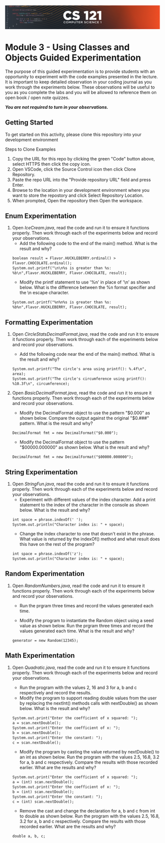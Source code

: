 ![CS121 Banner](images/CS121-BANNER.svg)
# Module 3 - Using Classes and Objects Guided Experimentation
The purpose of this guided experimentation is to provide students with an opportunity to experiment with the code examples presented in the lecture. It is important to keep detailed observation in your coding journal as you work through the experiments below. These observations will be useful to you as you complete the labs and you will be allowed to reference them on open book / open note quizzes.  

***You are not required to turn in your observations.***
## Getting Started
To get started on this activity, please clone this repository into your development environment  

Steps to Clone Examples
1. Copy the URL for this repo by clicking the green "Code" button above, select HTTPS then click the copy icon.
2. Open VSCode, click the Source Control icon then click Clone Repository.
3. Paste the repo URL into the "Provide repository URL" field and press Enter.
4. Browse to the location in your development environment where you want to store the repostory and click Select Repository Location.
5. When prompted, Open the repository then Open the workspace.

## Enum Experimentation
1. Open *IceCream.java*, read the code and run it to ensure it functions properly.  Then work through each of the experiments below and record your observations.
    - Add the following code to the end of the main() method. What is the result and why?  
    ```
    boolean result = Flavor.HUCKLEBERRY.ordinal() > Flavor.CHOCOLATE.ordinal();
    System.out.printf("\n\n%s is greater than %s: %b\n",Flavor.HUCKLEBERRY, Flavor.CHOCOLATE, result);  
    ```
    - Modify the printf statement to use '%n' in place of '\n' as shown below. What is the difference between the %n format specifier and the \n escape character.   
    ```
    System.out.printf("%n%n%s is greater than %s: %b%n",Flavor.HUCKLEBERRY, Flavor.CHOCOLATE, result); 
    ```
## Formatting Experimentation
1. Open *CircleStatsDecimalFormat.java*, read the code and run it to ensure it functions properly.  Then work through each of the experiments below and record your observations.
    - Add the following code near the end of the main() method. What is the result and why?  
    ```
    System.out.printf("The circle's area using printf(): %.4f\n", area);
    System.out.printf("The circle's circumference using printf(): %10.3f\n", circumference);
    ```

            
1. Open *BasicDecimalFormat.java*, read the code and run it to ensure it functions properly.  Then work through each of the experiments below and record your observations.
    - Modify the DecimalFormat object to use the pattern "$0.000" as shown below. Compare the output against the original "$0.###" pattern. What is the result and why?  
    ```
    DecimalFormat fmt = new DecimalFormat("$0.000");
    ```
     
    - Modify the DecimalFormat object to use the pattern "$00000.000000" as shown below. What is the result and why?  
    ```
    DecimalFormat fmt = new DecimalFormat("$00000.000000");
    ``` 
## String Experimentation
1. Open *StringFun.java*, read the code and run it to ensure it functions properly.  Then work through each of the experiments below and record your observations.
    - Experiment with different values of the index character. Add a print statement to the index of the character in the console as shown below. What is the result and why?  
    ```
    int space = phrase.indexOf(' ');
    System.out.println("Character index is: " + space);
    ```
    - Change the index character to one that doesn't exist in the phrase. What value is returned by the indexOf() method and what result does this have on the rest of the program? 
    ```
    int space = phrase.indexOf('z');
    System.out.println("Character index is: " + space);
    ```    

## Random Experimentation
1. Open *RandomNumbers.java*, read the code and run it to ensure it functions properly.  Then work through each of the experiments below and record your observations.
    - Run the prgram three times and record the values generated each time.

    - Modify the program to instantiate the Random object using a seed value as shown below. Run the prgram three times and record the values generated each time. What is the result and why?
    ```
    generator = new Random(12345);
    ```

## Math Experimentation
1. Open *Quadratic.java*, read the code and run it to ensure it functions properly.  Then work through each of the experiments below and record your observations.
    - Run the program with the values 2, 16 and 3 for a, b and c respectively and record the results.
    - Modify the program to support reading double values from the user by replacing the nextInt() methods calls with nextDouble() as shown below.  What is the result and why?
    ```
    System.out.print("Enter the coefficient of x squared: ");
    a = scan.nextDouble();
    System.out.print("Enter the coefficient of x: ");
    b = scan.nextDouble();
    System.out.print("Enter the constant: ");
    c = scan.nextDouble();
    ```
    - Modify the program by casting the value returned by nextDouble() to an int as shown below.  Run the program with the values 2.5, 16.8, 3.2 for a, b and c respectively. Compare the results with those recorded earlier. What are the results and why?
    ```
    System.out.print("Enter the coefficient of x squared: ");
    a = (int) scan.nextDouble();
    System.out.print("Enter the coefficient of x: ");
    b = (int) scan.nextDouble();
    System.out.print("Enter the constant: ");
    c = (int) scan.nextDouble();
    ```
    
    - Remove the cast and change the declaration for a, b and c from int to double as shown below. Run the program with the values 2.5, 16.8, 3.2 for a, b and c respectively. Compare the results with those recorded earlier. What are the results and why?
    ```
    double a, b, c; 
    ```


